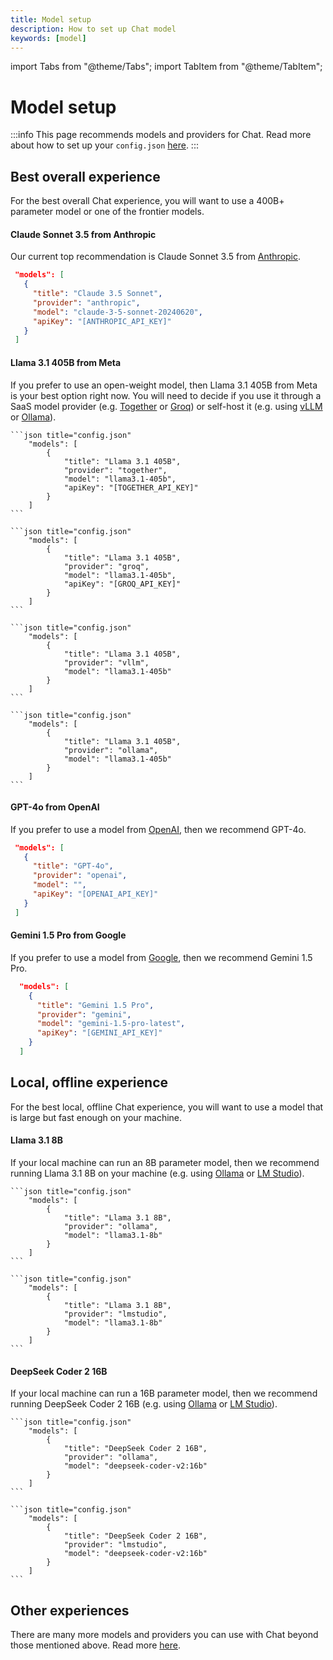 ```yaml
---
title: Model setup
description: How to set up Chat model
keywords: [model]
---
```


import Tabs from "@theme/Tabs";
import TabItem from "@theme/TabItem";

# Model setup

:::info
This page recommends models and providers for Chat. Read more about how to set up your `config.json` [here](../reference/config.mdx).
:::

## Best overall experience

For the best overall Chat experience, you will want to use a 400B+ parameter model or one of the frontier models.

#### Claude Sonnet 3.5 from Anthropic

Our current top recommendation is Claude Sonnet 3.5 from [Anthropic](../reference/Model%20Providers/anthropicllm.md).

```json title="config.json"
 "models": [
   {
     "title": "Claude 3.5 Sonnet",
     "provider": "anthropic",
     "model": "claude-3-5-sonnet-20240620",
     "apiKey": "[ANTHROPIC_API_KEY]"
   }
 ]
```

#### Llama 3.1 405B from Meta

If you prefer to use an open-weight model, then Llama 3.1 405B from Meta is your best option right now. You will need to decide if you use it through a SaaS model provider (e.g. [Together](../reference/Model%20Providers/togetherllm.md) or [Groq](../reference/Model%20Providers/groq.md)) or self-host it (e.g. using [vLLM](../reference/Model%20Providers/vllm.md) or [Ollama](../reference/Model%20Providers/ollama.md)).

<Tabs>

<TabItem value="together" label="Together">

    ```json title="config.json"
        "models": [
            {
                "title": "Llama 3.1 405B",
                "provider": "together",
                "model": "llama3.1-405b",
                "apiKey": "[TOGETHER_API_KEY]"
            }
        ]
    ```

 </TabItem>
    
<TabItem value="groq" label="Groq">

    ```json title="config.json"
        "models": [
            {
                "title": "Llama 3.1 405B",
                "provider": "groq",
                "model": "llama3.1-405b",
                "apiKey": "[GROQ_API_KEY]"
            }
        ]
    ```

</TabItem>

<TabItem value="vllm" label="vLLM">

    ```json title="config.json"
        "models": [
            {
                "title": "Llama 3.1 405B",
                "provider": "vllm",
                "model": "llama3.1-405b"
            }
        ]
    ```

</TabItem>

<TabItem value="ollama" label="Ollama">

    ```json title="config.json"
        "models": [
            {
                "title": "Llama 3.1 405B",
                "provider": "ollama",
                "model": "llama3.1-405b"
            }
        ]
    ```

</TabItem>

</Tabs>

#### GPT-4o from OpenAI

If you prefer to use a model from [OpenAI](../reference/Model%20Providers/openai.md), then we recommend GPT-4o.

```json title="config.json"
 "models": [
   {
     "title": "GPT-4o",
     "provider": "openai",
     "model": "",
     "apiKey": "[OPENAI_API_KEY]"
   }
 ]
```

#### Gemini 1.5 Pro from Google

If you prefer to use a model from [Google](../reference/Model%20Providers/geminiapi.md), then we recommend Gemini 1.5 Pro.

```json title="config.json"
  "models": [
    {
      "title": "Gemini 1.5 Pro",
      "provider": "gemini",
      "model": "gemini-1.5-pro-latest",
      "apiKey": "[GEMINI_API_KEY]"
    }
  ]
```

## Local, offline experience

For the best local, offline Chat experience, you will want to use a model that is large but fast enough on your machine.

#### Llama 3.1 8B

If your local machine can run an 8B parameter model, then we recommend running Llama 3.1 8B on your machine (e.g. using [Ollama](../reference/Model%20Providers/ollama.md) or [LM Studio](../reference/Model%20Providers/lmstudio.md)).

<Tabs>

<TabItem value="ollama" label="Ollama">

    ```json title="config.json"
        "models": [
            {
                "title": "Llama 3.1 8B",
                "provider": "ollama",
                "model": "llama3.1-8b"
            }
        ]
    ```

</TabItem>

<TabItem value="lmstudio" label="LM Studio">

    ```json title="config.json"
        "models": [
            {
                "title": "Llama 3.1 8B",
                "provider": "lmstudio",
                "model": "llama3.1-8b"
            }
        ]
    ```

</TabItem>

</Tabs>


#### DeepSeek Coder 2 16B

If your local machine can run a 16B parameter model, then we recommend running DeepSeek Coder 2 16B (e.g. using [Ollama](../reference/Model%20Providers/ollama.md) or [LM Studio](../reference/Model%20Providers/lmstudio.md)).

<Tabs>

<TabItem value="ollama" label="Ollama">

    ```json title="config.json"
        "models": [
            {
                "title": "DeepSeek Coder 2 16B",
                "provider": "ollama",
                "model": "deepseek-coder-v2:16b"
            }
        ]
    ```

</TabItem>

<TabItem value="lmstudio" label="LM Studio">

    ```json title="config.json"
        "models": [
            {
                "title": "DeepSeek Coder 2 16B",
                "provider": "lmstudio",
                "model": "deepseek-coder-v2:16b"
            }
        ]
    ```

</TabItem>

</Tabs>

## Other experiences

There are many more models and providers you can use with Chat beyond those mentioned above. Read more [here](../reference).